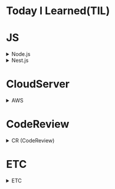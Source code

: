 # Today I Learned(TIL)

# JS

<details>
<summary>Node.js</summary>

- [크롤링(스크래핑)하기.md](<https://github.com/tjrehdrms123/TIL/blob/main/study/JS/Node.js/%ED%81%AC%EB%A1%A4%EB%A7%81(%EC%8A%A4%ED%81%AC%EB%9E%98%ED%95%91)%ED%95%98%EA%B8%B0.md>)

</details>
<details>
<summary>Nest.js</summary>

- [Nestjs기본 예제.md](https://github.com/tjrehdrms123/TIL/blob/main/study/JS/Node.js/Nest.js/Basic/Nestjs%EA%B8%B0%EB%B3%B8%20%EC%98%88%EC%A0%9C.md)
- [Nestjs e2e jest 테스트 세팅 및 후기.md](https://github.com/tjrehdrms123/TIL/blob/main/study/JS/Node.js/Nest.js/Testing/Nestjs%20e2e%20jest%20%ED%85%8C%EC%8A%A4%ED%8A%B8%20%EC%84%B8%ED%8C%85%20%EB%B0%8F%20%ED%9B%84%EA%B8%B0.md)
- [Nest.js에서 wiston, moment, classValidaion을 사용해서 로그 생성 및 파일 관리하기.md](https://github.com/tjrehdrms123/TIL/blob/main/study/JS/Node.js/Nest.js/Utility/Nest.js%EC%97%90%EC%84%9C%20wiston%2C%20moment%2C%20classValidaion%EC%9D%84%20%EC%82%AC%EC%9A%A9%ED%95%B4%EC%84%9C%20%EB%A1%9C%EA%B7%B8%20%EC%83%9D%EC%84%B1%20%EB%B0%8F%20%ED%8C%8C%EC%9D%BC%20%EA%B4%80%EB%A6%AC%ED%95%98%EA%B8%B0.md)
- [Nestjs에서 S3를 사용해 이미지 업로드하기.md](https://github.com/tjrehdrms123/TIL/blob/main/study/JS/Node.js/Nest.js/Utility/Nestjs%EC%97%90%EC%84%9C%20S3%EB%A5%BC%20%EC%82%AC%EC%9A%A9%ED%95%B4%20%EC%9D%B4%EB%AF%B8%EC%A7%80%20%EC%97%85%EB%A1%9C%EB%93%9C%ED%95%98%EA%B8%B0.md)

</details>

# CloudServer

<details>
<summary>AWS</summary>

- [AWS-Certified-Cloud-Practitioner자격증 공부](https://github.com/tjrehdrms123/TIL/blob/main/study/CloudServer/AWS/AWS-Certified-Cloud-Practitioner%EC%9E%90%EA%B2%A9%EC%A6%9D%20%EA%B3%B5%EB%B6%80.md)

</details>

# CodeReview

<details>
<summary>CR (CodeReview)</summary>

- [설문 DB 설계](https://github.com/tjrehdrms123/TIL/blob/main/study/Codereview/%EC%84%A4%EB%AC%B8%20DB%20%EC%84%A4%EA%B3%84.md)
- [예약 일정 페이지 속도 개선](https://github.com/tjrehdrms123/TIL/blob/main/study/Codereview/%EC%98%88%EC%95%BD%20%EC%9D%BC%EC%A0%95%20%ED%8E%98%EC%9D%B4%EC%A7%80%20%ED%8E%98%EC%9D%B4%EC%A7%80%EA%B0%80%20%EB%8A%90%EB%A0%A4%EC%9A%94.md)

</details>

# ETC

<details>
<summary>ETC</summary>

- [iptime에 DDNS를 등록 및 외부 접속 포트 설정](https://github.com/tjrehdrms123/TIL/blob/main/study/ETC/Iptime/iptime%EC%97%90%20DDNS%EB%A5%BC%20%EB%93%B1%EB%A1%9D%20%EB%B0%8F%20%EC%99%B8%EB%B6%80%20%EC%A0%91%EC%86%8D%20%ED%8F%AC%ED%8A%B8%20%EC%84%A4%EC%A0%95.md)
- [iptime에서 유동 IP를 사용할때 내부 웹서버 구축하는 방법](https://github.com/tjrehdrms123/TIL/blob/main/study/ETC/Iptime/iptime%EC%97%90%EC%84%9C%20%EC%9C%A0%EB%8F%99%20IP%EB%A5%BC%20%EC%82%AC%EC%9A%A9%ED%95%A0%EB%95%8C%20%EB%82%B4%EB%B6%80%20%EC%9B%B9%EC%84%9C%EB%B2%84%20%EA%B5%AC%EC%B6%95%ED%95%98%EB%8A%94%20%EB%B0%A9%EB%B2%95.md)

</details>
